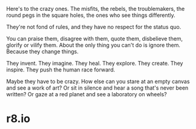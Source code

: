 Here's to the crazy ones. The misfits, the rebels, the 
troublemakers, the round pegs in the square holes, the ones who see 
things differently. 

They're not fond of rules, and they have no 
respect for the status quo. 

You can praise them, disagree with them, 
quote them, disbelieve them, glorify or vilify them. About the only 
thing you can't do is ignore them. Because they change things.

They invent. They imagine. They heal. They explore. They create. 
They inspire. They push the human race forward. 

Maybe they have to be crazy. How else can you stare at an empty 
canvas and see a work of art? Or sit in silence and hear a song 
that's never been written? Or gaze at a red planet and see a 
laboratory on wheels?
# r8.io
